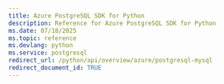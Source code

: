 ```yaml
---
title: Azure PostgreSQL SDK for Python
description: Reference for Azure PostgreSQL SDK for Python
ms.date: 07/18/2025
ms.topic: reference
ms.devlang: python
ms.service: postgresql
redirect_url: /python/api/overview/azure/postgresql-mysql
redirect_document_id: TRUE
---
```


